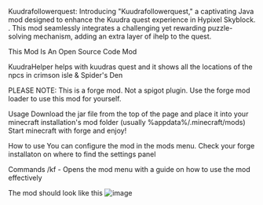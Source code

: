 Kuudrafollowerquest: Introducing "Kuudrafollowerquest," a captivating Java mod designed to enhance the Kuudra quest experience in Hypixel Skyblock. . This mod seamlessly integrates a challenging yet rewarding puzzle-solving mechanism, adding an extra layer of ihelp to the quest.

This Mod Is An Open Source Code Mod

KuudraHelper helps with kuudras quest and it shows all the locations of the npcs in crimson isle & Spider's Den

PLEASE NOTE: This is a forge mod. Not a spigot plugin. Use the forge mod loader to use this mod for yourself.

Usage Download the jar file from the top of the page and place it into your minecraft installation's mod folder (usually %appdata%/.minecraft/mods) Start minecraft with forge and enjoy!

How to use You can configure the mod in the mods menu. Check your forge installaton on where to find the settings panel

Commands /kf - Opens the mod menu with a guide on how to use the mod effectively

The mod should look like this
![image](https://github.com/KuudraWest/KuudraFollowerQuest/assets/161499855/0a7fa91e-5158-4ecd-8c3a-87f17fcfee86)
